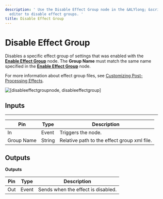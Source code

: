 ```yaml
---
description: ' Use the Disable Effect Group node in the &ALYlong; &script-canvas;
  editor to disable effect groups. '
title: Disable Effect Group
---
```

# Disable Effect Group<a name="disable-effect-group-node"></a>

Disables a specific effect group of settings that was enabled with the **[Enable Effect Group](enable-effect-group-node.md)** node\. The **Group Name** must match the same name specified in the **[Enable Effect Group](enable-effect-group-node.md)** node\.

For more information about effect group files, see [Customizing Post\-Processing Effects](effect-groups-customizing-intro.md)\.

![\[disableeffectgroupnode, disableeffectgroup\]](/images/userguide/scripting/script-canvas/scriptcanvasnodes/script-canvas-disable-effect-group-node.png)

## Inputs<a name="disable-effect-group-node-input"></a>


****  

| Pin | Type | Description | 
| --- | --- | --- | 
| In | Event | Triggers the node\. | 
| Group Name | String | Relative path to the effect group xml file\. | 

## Outputs<a name="disable-effect-group-node-output"></a>


**Outputs**  

| Pin | Type | Description | 
| --- | --- | --- | 
| Out | Event | Sends when the effect is disabled\. | 